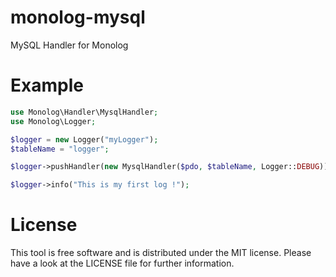 monolog-mysql
=============

MySQL Handler for Monolog

# Example

```php
use Monolog\Handler\MysqlHandler;
use Monolog\Logger;

$logger = new Logger("myLogger");
$tableName = "logger";

$logger->pushHandler(new MysqlHandler($pdo, $tableName, Logger::DEBUG));

$logger->info("This is my first log !");
```

# License
This tool is free software and is distributed under the MIT license. Please have a look at the LICENSE file for further information.
